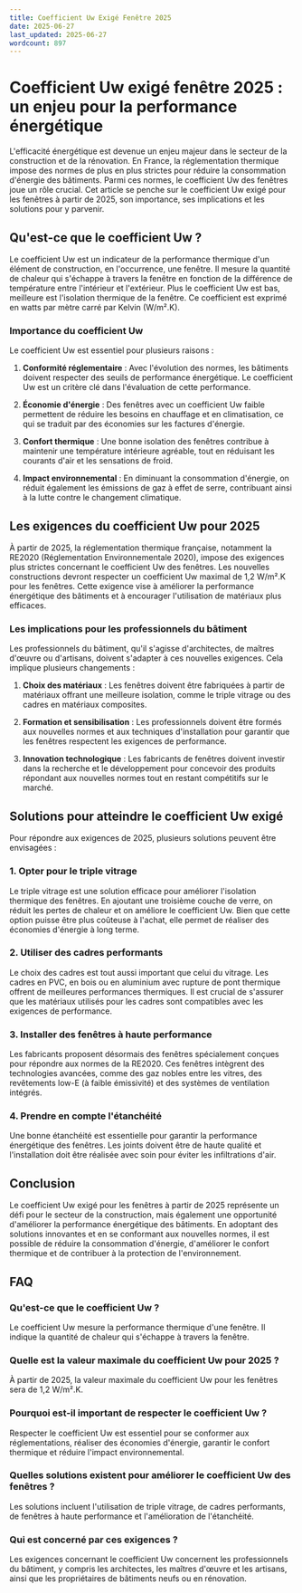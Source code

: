 ```yaml
---
title: Coefficient Uw Exigé Fenêtre 2025
date: 2025-06-27
last_updated: 2025-06-27
wordcount: 897
---
```


# Coefficient Uw exigé fenêtre 2025 : un enjeu pour la performance énergétique

L'efficacité énergétique est devenue un enjeu majeur dans le secteur de la construction et de la rénovation. En France, la réglementation thermique impose des normes de plus en plus strictes pour réduire la consommation d'énergie des bâtiments. Parmi ces normes, le coefficient Uw des fenêtres joue un rôle crucial. Cet article se penche sur le coefficient Uw exigé pour les fenêtres à partir de 2025, son importance, ses implications et les solutions pour y parvenir.

## Qu'est-ce que le coefficient Uw ?

Le coefficient Uw est un indicateur de la performance thermique d'un élément de construction, en l'occurrence, une fenêtre. Il mesure la quantité de chaleur qui s'échappe à travers la fenêtre en fonction de la différence de température entre l'intérieur et l'extérieur. Plus le coefficient Uw est bas, meilleure est l'isolation thermique de la fenêtre. Ce coefficient est exprimé en watts par mètre carré par Kelvin (W/m².K).

### Importance du coefficient Uw

Le coefficient Uw est essentiel pour plusieurs raisons :

1. **Conformité réglementaire** : Avec l'évolution des normes, les bâtiments doivent respecter des seuils de performance énergétique. Le coefficient Uw est un critère clé dans l'évaluation de cette performance.
   
2. **Économie d'énergie** : Des fenêtres avec un coefficient Uw faible permettent de réduire les besoins en chauffage et en climatisation, ce qui se traduit par des économies sur les factures d'énergie.

3. **Confort thermique** : Une bonne isolation des fenêtres contribue à maintenir une température intérieure agréable, tout en réduisant les courants d'air et les sensations de froid.

4. **Impact environnemental** : En diminuant la consommation d'énergie, on réduit également les émissions de gaz à effet de serre, contribuant ainsi à la lutte contre le changement climatique.

## Les exigences du coefficient Uw pour 2025

À partir de 2025, la réglementation thermique française, notamment la RE2020 (Réglementation Environnementale 2020), impose des exigences plus strictes concernant le coefficient Uw des fenêtres. Les nouvelles constructions devront respecter un coefficient Uw maximal de 1,2 W/m².K pour les fenêtres. Cette exigence vise à améliorer la performance énergétique des bâtiments et à encourager l'utilisation de matériaux plus efficaces.

### Les implications pour les professionnels du bâtiment

Les professionnels du bâtiment, qu'il s'agisse d'architectes, de maîtres d'œuvre ou d'artisans, doivent s'adapter à ces nouvelles exigences. Cela implique plusieurs changements :

1. **Choix des matériaux** : Les fenêtres doivent être fabriquées à partir de matériaux offrant une meilleure isolation, comme le triple vitrage ou des cadres en matériaux composites.

2. **Formation et sensibilisation** : Les professionnels doivent être formés aux nouvelles normes et aux techniques d'installation pour garantir que les fenêtres respectent les exigences de performance.

3. **Innovation technologique** : Les fabricants de fenêtres doivent investir dans la recherche et le développement pour concevoir des produits répondant aux nouvelles normes tout en restant compétitifs sur le marché.

## Solutions pour atteindre le coefficient Uw exigé

Pour répondre aux exigences de 2025, plusieurs solutions peuvent être envisagées :

### 1. Opter pour le triple vitrage

Le triple vitrage est une solution efficace pour améliorer l'isolation thermique des fenêtres. En ajoutant une troisième couche de verre, on réduit les pertes de chaleur et on améliore le coefficient Uw. Bien que cette option puisse être plus coûteuse à l'achat, elle permet de réaliser des économies d'énergie à long terme.

### 2. Utiliser des cadres performants

Le choix des cadres est tout aussi important que celui du vitrage. Les cadres en PVC, en bois ou en aluminium avec rupture de pont thermique offrent de meilleures performances thermiques. Il est crucial de s'assurer que les matériaux utilisés pour les cadres sont compatibles avec les exigences de performance.

### 3. Installer des fenêtres à haute performance

Les fabricants proposent désormais des fenêtres spécialement conçues pour répondre aux normes de la RE2020. Ces fenêtres intègrent des technologies avancées, comme des gaz nobles entre les vitres, des revêtements low-E (à faible émissivité) et des systèmes de ventilation intégrés.

### 4. Prendre en compte l'étanchéité

Une bonne étanchéité est essentielle pour garantir la performance énergétique des fenêtres. Les joints doivent être de haute qualité et l'installation doit être réalisée avec soin pour éviter les infiltrations d'air.

## Conclusion

Le coefficient Uw exigé pour les fenêtres à partir de 2025 représente un défi pour le secteur de la construction, mais également une opportunité d'améliorer la performance énergétique des bâtiments. En adoptant des solutions innovantes et en se conformant aux nouvelles normes, il est possible de réduire la consommation d'énergie, d'améliorer le confort thermique et de contribuer à la protection de l'environnement.

## FAQ

### Qu'est-ce que le coefficient Uw ?

Le coefficient Uw mesure la performance thermique d'une fenêtre. Il indique la quantité de chaleur qui s'échappe à travers la fenêtre.

### Quelle est la valeur maximale du coefficient Uw pour 2025 ?

À partir de 2025, la valeur maximale du coefficient Uw pour les fenêtres sera de 1,2 W/m².K.

### Pourquoi est-il important de respecter le coefficient Uw ?

Respecter le coefficient Uw est essentiel pour se conformer aux réglementations, réaliser des économies d'énergie, garantir le confort thermique et réduire l'impact environnemental.

### Quelles solutions existent pour améliorer le coefficient Uw des fenêtres ?

Les solutions incluent l'utilisation de triple vitrage, de cadres performants, de fenêtres à haute performance et l'amélioration de l'étanchéité.

### Qui est concerné par ces exigences ?

Les exigences concernant le coefficient Uw concernent les professionnels du bâtiment, y compris les architectes, les maîtres d'œuvre et les artisans, ainsi que les propriétaires de bâtiments neufs ou en rénovation.